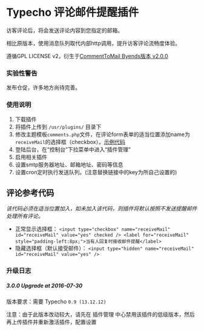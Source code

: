 Typecho 评论邮件提醒插件
=============
访客评论后，将会发送评论内容到您指定的邮箱。

相比原版本，使用消息队列取代内部http调用，提升访客评论流畅度体验。

遵循GPL LICENSE v2，衍生于[CommentToMail Byends版本 v2.0.0](http://www.byends.com/typecho/CommentToMail-v2-0-0.html)

### 实验性警告
发布仓促，许多地方尚待完善。

### 使用说明
1. 下载插件
2. 将插件上传到 `/usr/plugins/` 目录下
3. 修改主题模板`comments.php`文件，在评论form表单的适当位置添加name为`receiveMail`的选择框（checkbox）。[示例代码](#评论参考代码)
4. 登陆后台，在“控制台”下拉菜单中进入“插件管理”
5. 启用相关插件
6. 设置smtp服务器地址、邮箱地址、密码等信息
7. 设置cron定时执行发送队列。(注意替换链接中的key为所自己设置的)

## 评论参考代码
*该代码必须在适当位置加入，如未加入该代码，则插件将默认按照不发送提醒邮件处理所有评论。*
+ 正常显示选择框： `<input type="checkbox" name="receiveMail" id="receiveMail" value="yes" checked /> <label for="receiveMail" style="padding-left:8px;">当有人回复时接收邮件提醒</label>` 
+ 隐藏选择框（默认接受邮件）： `<input type="hidden" name="receiveMail" id="receiveMail" value="yes" />` 

### 升级日志

##### 3.0.0 Upgrade at 2016-07-30

版本要求：需要 Typecho `0.9 (13.12.12)`

注意：由于此版本改动较大，请先在 插件管理 中心禁用该插件的低级版本，然后再上传插件并重新激活插件，配置设置
